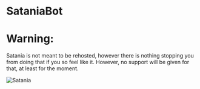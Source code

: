 # SataniaBot

# Warning:
Satania is not meant to be rehosted, however there is nothing stopping you from doing that if you so feel like it. However, no support will be given for that, at least for the moment.


![Satania](http://i.imgur.com/BhrvU1A.pngg)
